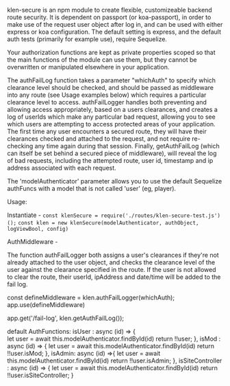 


klen-secure is an npm module to create flexible, customizeable backend route security. It is dependent on passport (or koa-passport), in order to make use of the request user object after log in, and can be used with either express or koa configuration.  The default setting is express, and the default auth tests (primarily for example use), require Sequelize.

Your authorization functions are kept as private properties scoped so that the main functions of the module can use them, but they cannot be overwritten or manipulated elsewhere in your application.

The authFailLog function takes a parameter "whichAuth" to specify which clearance level should be checked, and should be passed as middleware into any route (see Usage examples below) which requires a particular clearance level to access. authFailLogger handles both preventing and allowing access appropriately, based on a users clearances, and creates a log of userIds which make any particular bad request, allowing you to see which users are attempting to access protected areas of your application.  The first time any user encounters a secured route, they will have their clearances checked and attached to the request, and not require re-checking any time again during that session.  Finally, getAuthFailLog (which can itself be set behind a secured piece of middleware), will reveal the log of bad requests, including the attempted route, user id, timestamp and ip address associated with each request. 

The 'modelAuthenticator' parameter allows you to use the default Sequelize authFuncs with a model that is not called 'user' (eg, player). 


Usage:

Instantiate - 
`const klenSecure = require('./routes/klen-secure-test.js')();`
`const klen = new klenSecure(modelAuthenticator, authObject, logViewBool, config)`

AuthMiddleware - 

The function authFailLogger both assigns a user's clearances if they're not already attached to the user object, and checks the clearance level of the user against the clearance specified in the route.  If the user is not allowed to clear the route, their userId, ipAddress and date/time will be added to the fail log.  

const defineMiddleware = klen.authFailLogger(whichAuth); 
app.use(defineMiddleware)

app.get('/fail-log', klen.getAuthFailLog());


default AuthFunctions:
	isUser : async (id) => {                       
		let user = await this.modelAuthenticator.findById(id)
			return !!user;
	}, 
	isMod : async (id) => {
		let user = await this.modelAuthenticator.findById(id)
		return !!user.isMod;
	},
	isAdmin: async (id) =>{
		let user = await this.modelAuthenticator.findById(id)
		return !!user.isAdmin; 
	},
	isSiteController : async (id) => {
		let user = await this.modelAuthenticator.findById(id)
		return !!user.isSiteController;
	}




